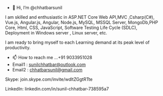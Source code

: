 - 👋 Hi, I’m @chhatbarsunil

 I am skilled and enthusiastic in 
ASP.NET Core Web API,MVC ,Csharp(C#), 
Vue.js, Angular.js, Angular, Node.js,
MySQL, MSSQL Server, MongoDb,PHP Core, 
Html, CSS, JavaScript, 
Software Testing Life Cycle (SDLC),
Deployment in Windows server , Linux server, etc. 

I am ready to bring myself to each Learning demand
at its peak level of productivity.

- 📫 How to reach me ...+91 9033951028
- Email1 : sunilchhatbar@outlook.com    
- Email2 : chhatbarsunil@gmail.com

Skype:  join.skype.com/invite/wdltZGgtRTte

LinkedIn:  linkedin.com/in/sunil-chhatbar-738595a7
